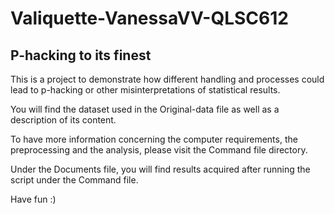# Valiquette-VanessaVV-QLSC612

## P-hacking to its finest

This is a project to demonstrate how different handling and processes could lead to p-hacking or other misinterpretations of statistical results.

You will find the dataset used in the Original-data file as well as a description of its content.

To have more information concerning the computer requirements, the preprocessing and the analysis, please visit the Command file directory.

Under the Documents file, you will find results acquired after running the script under the Command file.

Have fun :)




